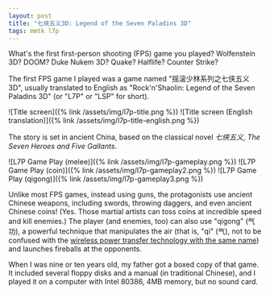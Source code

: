 ```yaml
---
layout: post
title: "七侠五义3D: Legend of the Seven Paladins 3D"
tags: mmtk l7p
---
```


What's the first first-person shooting (FPS) game you played? Wolfenstein 3D?
DOOM? Duke Nukem 3D? Quake? Halflife? Counter Strike?

The first FPS game I played was a game named "摇滚少林系列之七侠五义3D", usually
translated to English as "Rock'n'Shaolin: Legend of the Seven Paladins 3D" (or
"L7P" or "LSP" for short).

![Title screen]({% link /assets/img/l7p-title.png %})
![Title screen (English translation)]({% link /assets/img/l7p-title-english.png %})

The story is set in ancient China, based on the classical novel *七侠五义*, *The
Seven Heroes and Five Gallants*.

![L7P Game Play (melee)]({% link /assets/img/l7p-gameplay.png %})
![L7P Game Play (coin)]({% link /assets/img/l7p-gameplay2.png %})
![L7P Game Play (qigong)]({% link /assets/img/l7p-gameplay3.png %})

Unlike most FPS games, instead using guns, the protagonists use ancient Chinese
weapons, including swords, throwing daggers, and even ancient Chinese coins!
(Yes. Those martial artists can toss coins at incredible speed and kill
enemies.)  The player (and enemies, too) can also use "qigong" (气功), a
powerful technique that manipulates the air (that is, "qi" (气), not to be
confused with the [wireless power transfer technology with the same
name][qi-charge]) and launches fireballs at the opponents.

[qi-charge]: https://en.wikipedia.org/wiki/Qi_(standard)

When I was nine or ten years old, my father got a boxed copy of that game.  It
included several floppy disks and a manual (in traditional Chinese), and I
played it on a computer with Intel 80386, 4MB memory, but no sound card.

<!--
vim: tw=80
-->
